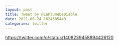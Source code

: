 ```yaml
--- 
layout: post 
title: Tweet by @LaPlumeDeDiable 
date: 2021-06-24 1624585443 
categories: twitter 
--- 
```

https://twitter.com/o/status/1408239458894426120